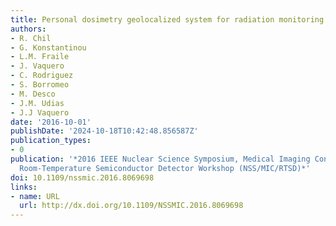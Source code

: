 ```yaml
---
title: Personal dosimetry geolocalized system for radiation monitoring
authors:
- R. Chil
- G. Konstantinou
- L.M. Fraile
- J. Vaquero
- C. Rodriguez
- S. Borromeo
- M. Desco
- J.M. Udias
- J.J Vaquero
date: '2016-10-01'
publishDate: '2024-10-18T10:42:48.856587Z'
publication_types:
- 0
publication: '*2016 IEEE Nuclear Science Symposium, Medical Imaging Conference and
  Room-Temperature Semiconductor Detector Workshop (NSS/MIC/RTSD)*'
doi: 10.1109/nssmic.2016.8069698
links:
- name: URL
  url: http://dx.doi.org/10.1109/NSSMIC.2016.8069698
---
```

